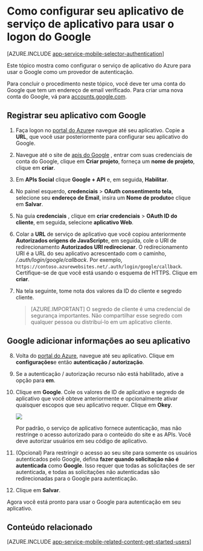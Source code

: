 <properties
    pageTitle="Como configurar a autenticação do Google para o seu aplicativo de serviços de aplicativo"
    description="Saiba como configurar a autenticação do Google para o seu aplicativo de serviços de aplicativo."
    services="app-service"
    documentationCenter=""
    authors="mattchenderson"
    manager="erikre"
    editor=""/>

<tags
    ms.service="app-service-mobile"
    ms.workload="mobile"
    ms.tgt_pltfrm="na"
    ms.devlang="multiple"
    ms.topic="article"
    ms.date="10/01/2016"
    ms.author="mahender"/>

# <a name="how-to-configure-your-app-service-application-to-use-google-login"></a>Como configurar seu aplicativo de serviço de aplicativo para usar o logon do Google

[AZURE.INCLUDE [app-service-mobile-selector-authentication](../../includes/app-service-mobile-selector-authentication.md)]

Este tópico mostra como configurar o serviço de aplicativo do Azure para usar o Google como um provedor de autenticação.

Para concluir o procedimento neste tópico, você deve ter uma conta do Google que tem um endereço de email verificado. Para criar uma nova conta do Google, vá para [accounts.google.com](http://go.microsoft.com/fwlink/p/?LinkId=268302).

## <a name="register"> </a>Registrar seu aplicativo com Google

1. Faça logon no [portal do Azure]e navegue até seu aplicativo. Copie a **URL**, que você usar posteriormente para configurar seu aplicativo do Google.

2. Navegue até o site de [apis do Google](http://go.microsoft.com/fwlink/p/?LinkId=268303) , entrar com suas credenciais de conta do Google, clique em **Criar projeto**, forneça um **nome de projeto**, clique em **criar**.

3. Em **APIs Social** clique **Google + API** e, em seguida, **Habilitar**.

4. No painel esquerdo, **credenciais** > **OAuth consentimento tela**, selecione seu **endereço de Email**, insira um **Nome de produto**e clique em **Salvar**.

5. Na guia **credenciais** , clique em **criar credenciais** > **OAuth ID do cliente**, em seguida, selecione **aplicativo Web**.

6. Colar a **URL** de serviço de aplicativo que você copiou anteriormente **Autorizados origens de JavaScript**e, em seguida, cole o URI de redirecionamento **Autorizados URI redirecionar**. O redirecionamento URI é a URL do seu aplicativo acrescentado com o caminho, _/.auth/login/google/callback_. Por exemplo, `https://contoso.azurewebsites.net/.auth/login/google/callback`. Certifique-se de que você está usando o esquema de HTTPS. Clique em **criar**.

7. Na tela seguinte, tome nota dos valores da ID do cliente e segredo cliente.


    > [AZURE.IMPORTANT]
    O segredo de cliente é uma credencial de segurança importantes. Não compartilhar esse segredo com qualquer pessoa ou distribuí-lo em um aplicativo cliente.


## <a name="secrets"> </a>Google adicionar informações ao seu aplicativo

8. Volta do [portal do Azure], navegue até seu aplicativo. Clique em **configurações**e então **autenticação / autorização**.

9. Se a autenticação / autorização recurso não está habilitado, ative a opção para **em**.

10. Clique em **Google**. Cole os valores de ID de aplicativo e segredo de aplicativo que você obteve anteriormente e opcionalmente ativar quaisquer escopos que seu aplicativo requer. Clique em **Okey**.

    ![][1]

    Por padrão, o serviço de aplicativo fornece autenticação, mas não restringe o acesso autorizado para o conteúdo do site e as APIs. Você deve autorizar usuários em seu código de aplicativo.

17. (Opcional) Para restringir o acesso ao seu site para somente os usuários autenticados pelo Google, defina **fazer quando solicitação não é autenticada** como **Google**. Isso requer que todas as solicitações de ser autenticada, e todas as solicitações não autenticadas são redirecionadas para o Google para autenticação.

12. Clique em **Salvar**.

Agora você está pronto para usar o Google para autenticação em seu aplicativo.

## <a name="related-content"> </a>Conteúdo relacionado

[AZURE.INCLUDE [app-service-mobile-related-content-get-started-users](../../includes/app-service-mobile-related-content-get-started-users.md)]


<!-- Anchors. -->

<!-- Images. -->

[0]: ./media/app-service-mobile-how-to-configure-google-authentication/mobile-app-google-redirect.png
[1]: ./media/app-service-mobile-how-to-configure-google-authentication/mobile-app-google-settings.png

<!-- URLs. -->

[Google apis]: http://go.microsoft.com/fwlink/p/?LinkId=268303

[Portal do Azure]: https://portal.azure.com/

